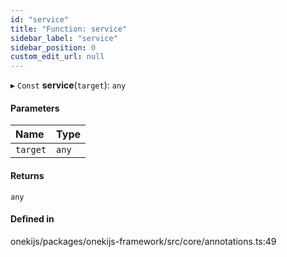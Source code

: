```yaml
---
id: "service"
title: "Function: service"
sidebar_label: "service"
sidebar_position: 0
custom_edit_url: null
---
```


▸ `Const` **service**(`target`): `any`

#### Parameters

| Name | Type |
| :------ | :------ |
| `target` | `any` |

#### Returns

`any`

#### Defined in

onekijs/packages/onekijs-framework/src/core/annotations.ts:49
